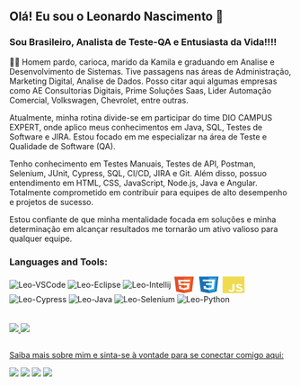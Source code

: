## Olá! Eu sou o Leonardo Nascimento 👋

### Sou Brasileiro, Analista de Teste-QA e Entusiasta da Vida!!!!

🧑‍💼 Homem pardo, carioca, marido da Kamila e graduando em Analise e Desenvolvimento de Sistemas. Tive passagens nas áreas de Administração, Marketing Digital, Analise de Dados. Posso citar aqui algumas empresas como AE Consultorias Digitais, Prime Soluções Saas, Lider Automação Comercial, Volkswagen, Chevrolet, entre outras.

Atualmente, minha rotina divide-se em participar do time DIO CAMPUS EXPERT, onde aplico meus conhecimentos em Java, SQL, Testes de Software e JIRA. Estou focado em me especializar na área de Teste e Qualidade de Software (QA).

Tenho conhecimento em Testes Manuais, Testes de API, Postman, Selenium, JUnit, Cypress, SQL, CI/CD, JIRA e Git. Além disso, possuo entendimento em HTML, CSS, JavaScript, Node.js, Java e Angular.
Totalmente comprometido em contribuir para equipes de alto desempenho e projetos de sucesso. 

Estou confiante de que minha mentalidade focada em soluções e minha determinação em alcançar resultados me tornarão um ativo valioso para qualquer equipe.

### Languages and Tools:
<div style="display: inline_block">
  <img align="center" alt="Leo-VSCode" height="30" width="40" src="https://cdn.jsdelivr.net/gh/devicons/devicon@latest/icons/vscode/vscode-original.svg">
  <img align="center" alt="Leo-Eclipse" height="30" width="40" src="https://cdn.jsdelivr.net/gh/devicons/devicon@latest/icons/eclipse/eclipse-original.svg">
  <img align="center" alt="Leo-Intellij" height="30" width="40" src="https://cdn.jsdelivr.net/gh/devicons/devicon@latest/icons/intellij/intellij-original.svg">
  <img align="center" alt="Leo-HTML" height="30" width="40" src="https://raw.githubusercontent.com/devicons/devicon/master/icons/html5/html5-original.svg">
  <img align="center" alt="Leo-CSS" height="30" width="40" src="https://raw.githubusercontent.com/devicons/devicon/master/icons/css3/css3-original.svg">
  <img align="center" alt="Leo-Js" height="30" width="40" src="https://raw.githubusercontent.com/devicons/devicon/master/icons/javascript/javascript-plain.svg">
  <img align="center" alt="Leo-Cypress" height="30" width="40" src="https://cdn.jsdelivr.net/gh/devicons/devicon@latest/icons/cypressio/cypressio-original.svg">
  <img align="center" alt="Leo-Java" height="30" width="40" src="https://cdn.jsdelivr.net/gh/devicons/devicon@latest/icons/java/java-original.svg">
  <img align="center" alt="Leo-Selenium" height="30" width="40" src="https://cdn.jsdelivr.net/gh/devicons/devicon@latest/icons/selenium/selenium-original.svg">
  <img align="center" alt="Leo-Python" height="30" width="40" src="https://cdn.jsdelivr.net/gh/devicons/devicon@latest/icons/python/python-original.svg">
</div>

<br>          
<br>

<div>
  <a href="https://github.com/leodatadev">
  <img height="160em" src="https://github-readme-stats.vercel.app/api?username=leodatadev&show_icons=true&theme=dark&include_all_commits=true&count_private=true"/>
  <img height="160em" src="https://github-readme-stats.vercel.app/api/top-langs/?username=leodatadev&layout=compact&langs_count=16&theme=dark"/>
</div>

##

Saiba mais sobre mim e sinta-se à vontade para se conectar comigo aqui:
<div>
  <a href="https://www.youtube.com" target="_blank"><img src="https://img.shields.io/badge/YouTube-FF0000?style=for-the-badge&logo=youtube&logoColor=white" target="_blank"></a>
  <a href="https://instagram.com/leodatadev" target="_blank"><img src="https://img.shields.io/badge/-Instagram-%23E4405F?style=for-the-badge&logo=instagram&logoColor=white" target="_blank"></a>
 	<a href = "mailto:leodatadev@gmail.com.br"><img src="https://img.shields.io/badge/-Gmail-%23333?style=for-the-badge&logo=gmail&logoColor=white" target="_blank"></a>
  <a href="https://www.linkedin.com/in/leodatadev" target="_blank"><img src="https://img.shields.io/badge/-LinkedIn-%230077B5?style=for-the-badge&logo=linkedin&logoColor=white" target="_blank"></a>
</div>
